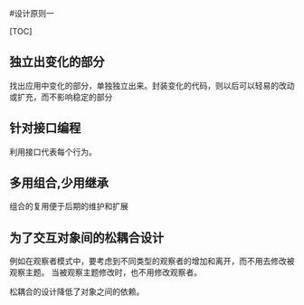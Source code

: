 #设计原则一

[TOC]

## 独立出变化的部分

找出应用中变化的部分，单独独立出来。封装变化的代码，则以后可以轻易的改动或扩充，而不影响稳定的部分

## 针对接口编程

利用接口代表每个行为。

## 多用组合,少用继承

组合的复用便于后期的维护和扩展

## 为了交互对象间的松耦合设计

例如在观察者模式中，要考虑到不同类型的观察者的增加和离开，而不用去修改被观察主题。
当被观察主题修改时，也不用修改观察者。

松耦合的设计降低了对象之间的依赖。

